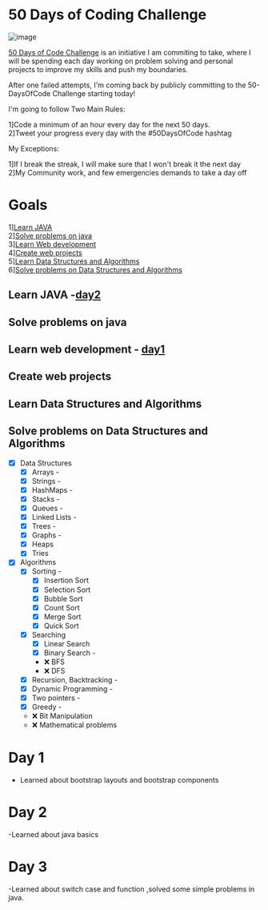 # 50 Days of Coding Challenge
![image](https://github.com/011LOKESH/java_code/assets/115442355/4dffdc5d-e756-453e-8c23-1845ffab326d)

[50 Days of Code Challenge](#50DaysofCodingChallenge) is an initiative I am commiting to take, where I will be spending each day working on problem solving and personal projects to improve my skills and push my boundaries.

After one failed attempts, I'm coming back by publicly committing to the 50-DaysOfCode Challenge starting today!

I'm going to follow Two Main Rules:

  1]Code a minimum of an hour every day for the next 50 days.<br>
  2]Tweet your progress every day with the #50DaysOfCode hashtag

My Exceptions:

  1]If I break the streak, I will make sure that I won't break it the next day<br>
  2]My Community work, and few emergencies demands to take a day off

# Goals

  1][Learn JAVA](#LEARNJAVA)<br>
  2][Solve problems on java](#solveproblemsonjava)<br>
  3][Learn Web development](#learnwebdevelopment)<br>
  4][Create web projects](#createwebprojects)<br>
  5][Learn Data Structures and Algorithms ](#LearnDataStructuresandAlgorithms )<br>
  6][Solve problems on Data Structures and Algorithms](#SolveproblemsonDataStructuresandAlgorithms)<br>

 ##  Learn JAVA -[day2](#Day-2)

 
 ## Solve problems on java
 

 ## Learn web development - [day1](#Day-1)

 ## Create web projects

 ## Learn Data Structures and Algorithms

 ##  Solve problems on Data Structures and Algorithms

 - [x] Data Structures
	- [x] Arrays -
	- [x] Strings - 
	- [x] HashMaps -
	- [x] Stacks - 
	- [x] Queues -
	- [x] Linked Lists - 
	- [x] Trees -
	- [x] Graphs - 
	- [x] Heaps
	- [x] Tries

- [x] Algorithms
	- [x] Sorting - 
		- [x] Insertion Sort
		- [x] Selection Sort
		- [x] Bubble Sort
		- [x] Count Sort
		- [x] Merge Sort
		- [x] Quick Sort
	- [x] Searching
		- [x] Linear Search
		- [x] Binary Search - 
		- ❌ BFS
		- ❌ DFS
	- [x] Recursion, Backtracking - 
	- [x] Dynamic Programming - 
	- [x] Two pointers - 
	- [x] Greedy - 
	- ❌ Bit Manipulation
	- ❌ Mathematical problems

# Day 1
 - Learned about bootstrap layouts and bootstrap components
# Day 2
 -Learned about java basics
# Day 3
 -Learned about switch case and function ,solved some simple problems in java.
